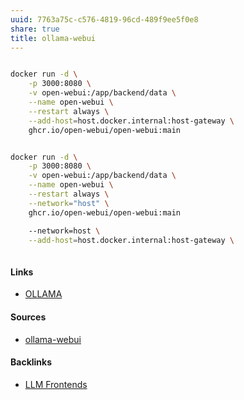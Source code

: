 ```yaml
---
uuid: 7763a75c-c576-4819-96cd-489f9ee5f0e8
share: true
title: ollama-webui
---
```

``` bash

docker run -d \
	-p 3000:8080 \
	-v open-webui:/app/backend/data \
	--name open-webui \
	--restart always \
	--add-host=host.docker.internal:host-gateway \
	ghcr.io/open-webui/open-webui:main


docker run -d \
	-p 3000:8080 \
	-v open-webui:/app/backend/data \
	--name open-webui \
	--restart always \
	--network="host" \
	ghcr.io/open-webui/open-webui:main

	--network=host \
	--add-host=host.docker.internal:host-gateway \
	
```


#### Links

* [OLLAMA](../0a74265c-1db8-4150-93d8-735a4cfc8619)

#### Sources

* [ollama-webui](https://github.com/ollama-webui/ollama-webui)

#### Backlinks

* [LLM Frontends](/ab0590ad-5869-4cfd-a080-85a22db30c81)
